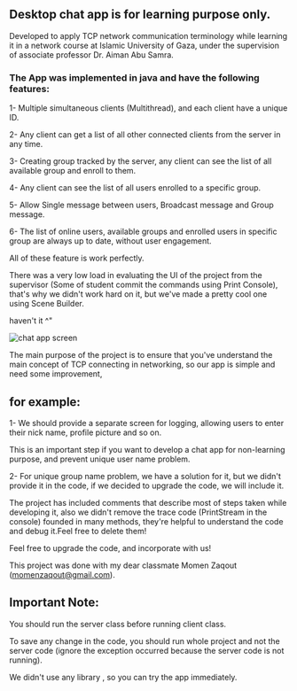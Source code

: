 ## Desktop chat app is for learning purpose only.

Developed to apply TCP network communication terminology while learning it in a network course at Islamic University of Gaza,
under the supervision of associate professor Dr. Aiman Abu Samra.

### The App was implemented in java and have the following features: 

1-	Multiple simultaneous clients (Multithread), and each client have a unique ID.

2-	Any client can get a list of all other connected clients from the server in any time.

3-	Creating group tracked by the server, any client can see the list of all available group and enroll to them.

4-	Any client can see the list of all users enrolled to a specific group.

5-	Allow Single message between users, Broadcast message and Group message.

6-	The list of online users, available groups and enrolled users in specific group are always up to date, without user engagement.

All of these feature is work perfectly.

There was a very low load in evaluating the UI of the project from the supervisor (Some of student commit the commands using Print Console), that's why we didn't work hard on it,
but we've made a pretty cool one using Scene Builder.

haven't it ^"

![chat app screen](https://user-images.githubusercontent.com/29453925/27226207-8a4e976c-52a6-11e7-842d-ace6f472a050.jpg)

The main purpose of the project is to ensure that you've understand the main concept of TCP connecting in networking,
so our app is simple and need some improvement,
## for example:

1- We should provide a separate screen for logging, allowing users to enter their nick name, profile picture and so on.

This is an important step if you want to develop a chat app for non-learning purpose, and prevent unique user name problem.

2- For unique group name problem, we have a solution for it, but we didn't provide it in the code, if we decided to upgrade the code, we will include it.

The project has included comments that describe most of steps taken while developing it, also we didn't
remove the trace code (PrintStream in the console) founded in many methods,
they're helpful to understand the code and debug it.Feel free to delete them!

Feel free to upgrade the code, and incorporate with us!

This project was done with my dear classmate Momen Zaqout (momenzaqout@gmail.com).

## Important Note: 

You should run the server class before running client class.

To save any change in the code, you should run whole project and not the server code (ignore the exception occurred because the server code is not running).

We didn't use any library , so you can try the app immediately.

